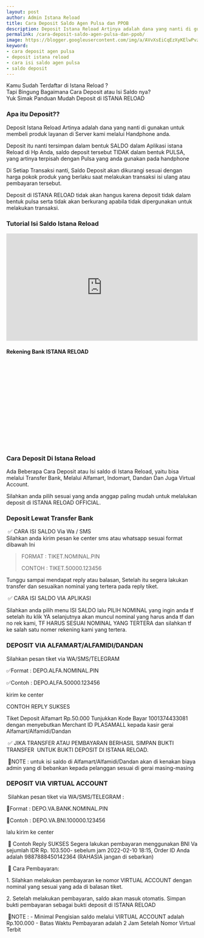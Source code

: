 ```yaml
---
layout: post
author: Admin Istana Reload
title: Cara Deposit Saldo Agen Pulsa dan PPOB
description: Deposit Istana Reload Artinya adalah dana yang nanti di gunakan untuk membeli produk layanan di Server kami melalui Handphone anda.
permalink: /cara-deposit-saldo-agen-pulsa-dan-ppob/
image: https://blogger.googleusercontent.com/img/a/AVvXsEiCqEzXyKElwPvz9B-H2SEVkkiIIYPFW6WFcOhzlzDgpo-GgK2rqLo2fcfFj-IO3DQNrfuZyKFADvnEg7DTYeivL3PRA-zADvPEf4FTyTcCOtIGOXAXfdcre0cMNfGYW2kb-0wh_OBOiW1t9uiPmgZYZfM1wrNoQNIzcBp45Ua5Wz3312H1FYZcVuxBEw=s1600
keyword: 
- cara deposit agen pulsa
- deposit istana reload
- cara isi saldo agen pulsa
- saldo deposit
---
```

<p>Kamu Sudah Terdaftar di Istana Reload ? <br />Tapi Bingung Bagaimana Cara Deposit atau Isi Saldo nya?<br />Yuk Simak Panduan Mudah Deposit di ISTANA RELOAD</p>
<h3><b>Apa itu Deposit??</b></h3>
<p>Deposit Istana Reload Artinya adalah dana yang nanti di gunakan untuk membeli produk layanan di Server kami melalui Handphone anda.</p><p>Deposit itu nanti tersimpan dalam bentuk SALDO dalam Aplikasi istana Reload di Hp Anda, saldo deposit tersebut TIDAK dalam bentuk PULSA, yang artinya terpisah dengan Pulsa yang anda gunakan pada handphone</p><p>Di Setiap Transaksi nanti, Saldo Deposit akan dikurangi sesuai dengan harga pokok produk yang berlaku saat melakukan transaksi isi ulang atau pembayaran tersebut.</p><p>Deposit di ISTANA RELOAD tidak akan hangus karena deposit tidak dalam bentuk pulsa serta tidak akan berkurang apabila tidak dipergunakan untuk melakukan transaksi.</p>
<h3><b>Tutorial Isi Saldo Istana Reload</b></h3>
<div class="video-container">
  <iframe 
    src="https://www.youtube.com/embed/C5mQCGm1uw8?si=nExfZ7y-MiHv10E0" 
    frameborder="0" 
    allowfullscreen>
  </iframe>
</div>

<style>
.video-container {
  position: relative;
  width: 100%;
  padding-bottom: 56.25%; /* 16:9 aspect ratio */
  height: 0;
  overflow: hidden;
}

.video-container iframe {
  position: absolute;
  top: 0;
  left: 0;
  width: 100%;
  height: 100%;
}
</style>
<h4><b>Rekening Bank ISTANA RELOAD</b></h4>
<p><br />
<script src="https://istanareload.co.id/logobca.php" type="text/javascript"></script><br />
<script src="https://istanareload.co.id/rekbca.php" type="text/javascript"></script><br />
<script src="https://istanareload.co.id/anbca.php" type="text/javascript"></script><br />
<script src="https://istanareload.co.id/logobni.php" type="text/javascript"></script><br />
<script src="https://istanareload.co.id/rekbni.php" type="text/javascript"></script><br />
<script src="https://istanareload.co.id/anbni.php" type="text/javascript"></script><br />
<script src="https://istanareload.co.id/logobri.php" type="text/javascript"></script><br />
<script src="https://istanareload.co.id/rekbri.php" type="text/javascript"></script><br />
<script src="https://istanareload.co.id/anbri.php" type="text/javascript"></script><br />
<script src="https://istanareload.co.id/logomandiri.php" type="text/javascript"></script><br />
<script src="https://istanareload.co.id/rekmandiri.php" type="text/javascript"></script><br />
<script src="https://istanareload.co.id/anmandiri.php" type="text/javascript"></script><br />
</p><h3><b>Cara Deposit Di Istana Reload</b></h3><p>Ada Beberapa Cara Deposit atau Isi saldo di Istana Reload, yaitu bisa melalui Transfer Bank, Melalui Alfamart, Indomart, Dandan Dan Juga Virtual Account.</p><p>Silahkan anda pilih sesuai yang anda anggap paling mudah untuk melalukan deposit di ISTANA RELOAD OFFICIAL.</p><h3><b>Deposit Lewat Transfer Bank</b></h3><p>&nbsp;✅ CARA ISI SALDO Via Wa / SMS<br />Silahkan anda kirim pesan ke center sms atau whatsapp sesuai format dibawah Ini<br /></p><blockquote><p>FORMAT : TIKET.NOMINAL.PIN&nbsp;
&nbsp;&nbsp;&nbsp;&nbsp;&nbsp;&nbsp;&nbsp;</p><p>CONTOH : TIKET.50000.123456&nbsp;</p></blockquote><p></p><p>Tunggu sampai mendapat reply atau balasan, Setelah itu segera lakukan transfer dan sesuaikan nominal yang tertera pada reply tiket.&nbsp;</p><p>&nbsp;✅ CARA ISI SALDO VIA&nbsp;APLIKASI&nbsp;&nbsp;</p><p>Silahkan anda pilih menu ISI SALDO lalu PILIH NOMINAL yang ingin anda tf setelah itu klik YA selanjutnya akan muncul nominal yang harus anda tf dan no rek kami, TF HARUS SESUAI NOMINAL YANG TERTERA&nbsp;dan silahkan tf ke salah satu  nomer rekening kami yang tertera.</p><h3><b>DEPOSIT VIA ALFAMART/ALFAMIDI/DANDAN</b></h3><p>Silahkan pesan tiket via WA/SMS/TELEGRAM&nbsp;</p><p>✅Format : DEPO.ALFA.NOMINAL.PIN&nbsp;&nbsp;</p><p>✅Contoh : DEPO.ALFA.50000.123456&nbsp;</p><p>kirim ke center&nbsp;</p><p>CONTOH REPLY SUKSES&nbsp;</p><p>Tiket Deposit Alfamart Rp.50.000
Tunjukkan&nbsp;Kode Bayar 1001374433081 dengan menyebutkan Merchant ID PLASAMALL kepada kasir gerai Alfamart/Alfamidi/Dandan</p><p>&nbsp;✅&nbsp;JIKA TRANSFER ATAU PEMBAYARAN BERHASIL SIMPAN BUKTI TRANSFER &nbsp;UNTUK BUKTI DEPOSIT DI ISTANA RELOAD.&nbsp;</p><p>&nbsp;📌NOTE :&nbsp;untuk isi saldo di Alfamart/Alfamidi/Dandan akan di kenakan biaya admin yang di bebankan kepada pelanggan sesuai di gerai masing-masing</p><h3><b>DEPOSIT VIA VIRTUAL ACCOUNT&nbsp;</b></h3><p>&nbsp;Silahkan pesan tiket via WA/SMS/TELEGRAM :&nbsp;</p><p>🔹Format :&nbsp;DEPO.VA.BANK.NOMINAL.PIN&nbsp;</p><p>🔹Contoh : DEPO.VA.BNI.100000.123456&nbsp;</p><p>lalu kirim ke center&nbsp;</p><p>&nbsp;📌&nbsp;Contoh Reply SUKSES
Segera lakukan pembayaran menggunakan BNI Va sejumlah IDR Rp. 103.500- sebelum jam 2022-02-10 18:15, Order ID Anda adalah 9887888450142364 (RAHASIA jangan di sebarkan)&nbsp;</p><p>&nbsp;📌 Cara Pembayaran:&nbsp;</p><p>1. Silahkan melakukan pembayaran  ke nomor VIRTUAL ACCOUNT dengan nominal yang sesuai yang ada di balasan tiket.&nbsp;</p><p>2. Setelah melakukan pembayaran, saldo akan masuk otomatis. Simpan bukti pembayaran sebagai bukti deposit di ISTANA RELOAD&nbsp;</p><p>&nbsp;📌NOTE : 
- Minimal Pengisian saldo melalui VIRTUAL ACCOUNT adalah Rp.100.000
- Batas Waktu Pembayaran adalah 2 Jam Setelah Nomor Virtual Terbit</p>
